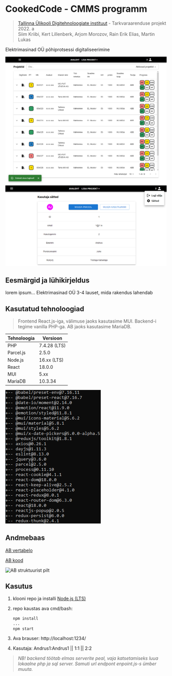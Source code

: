 # CookedCode - CMMS programm

> [Tallinna Ülikooli Digitehnoloogiate instituut](https://www.tlu.ee/dt) - Tarkvaraarenduse projekt  2022. a <br>
> Siim Kriibi, Kert Lillenberk, Arjom Morozov, Rain Erik Elias, Martin Lukas

Elektrimasinad OÜ põhiprotsessi digitaliseerimine

![Avalehe kuva](https://raw.githubusercontent.com/CoockedCode/TTP2022/main/media/demo_1.png)
![Kasutaja sätete kuva](https://raw.githubusercontent.com/CoockedCode/TTP2022/main/media/demo_2.png)

## Eesmärgid ja lühikirjeldus
lorem ipsum... Elektrimasinad OÜ
3-4 lauset, mida rakendus lahendab

## Kasutatud tehnoloogiad

> Frontend React.js-iga, välimuse jaoks kasutasime MUI. 
> Backend-i tegime vanilla PHP-ga. 
> AB jaoks kasutasime MariaDB.

| Tehnoloogia | Versioon |
|--|--|
| PHP | 7.4.28 (LTS) |
| Parcel.js | 2.5.0 |
| Node.js | 16.xx (LTS) |
| React | 18.0.0 |
| MUI | 5.xx |
| MariaDB | 10.3.34 |

![NPM pakketid, mida kasutame](https://raw.githubusercontent.com/CoockedCode/TTP2022/main/media/npm_depend_list.png)

## Andmebaas
[AB vertabelo](https://my.vertabelo.com/doc/7nLObBWSjrfJviiqbb72APGHm6lorTEy)

[AB kood](https://github.com/CoockedCode/TTP2022/tree/main/db)

![AB struktuurist pilt](https://raw.githubusercontent.com/CoockedCode/TTP2022/main/media/Elektrimasinad_O%C3%9C_db.png)
## Kasutus

  1. klooni repo ja installi [Node.js (LTS)](https://docs.npmjs.com/downloading-and-installing-node-js-and-npm#using-a-node-installer-to-install-nodejs-and-npm)
  
   2. repo kaustas ava cmd/bash: 
  
          npm install
          ...
          npm start

  4. Ava brauser:
  http://localhost:1234/
 
  5. Kasutaja:
  Andrus1:Andrus1  ||  1:1  ||  2:2

> *NB! backend töötab elmas serverite peal, vaja katsetamiseks luua lokaalne php ja sql server. Samuti url endpont enpoint.js-s ümber muuta.*
